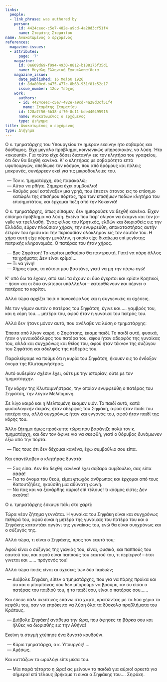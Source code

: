 ```yaml
---
links:
  people:
  - link_phrase: was authored by
    person:
      id: 4424ceec-c5e7-482e-a9cd-4a28d3cf51f4
      name: Σταμάτης Σταματίου
name: Ανακατωμένος ο ερχόμενος
references:
  magazine-issues:
  - attributes:
      page: '7'
    magazine:
      id: 0e609d69-f994-4930-8812-b188175f35d1
      name: Μεγάλη Ελληνική Εγκυκλοπαίδεια
    magazine_issue:
      date_published: 16 Μαΐου 1926
      id: 8da800cd-b475-477c-8b68-931f81c52c17
      issue_number: 12ον Τεύχος
    work:
      authors:
      - id: 4424ceec-c5e7-482e-a9cd-4a28d3cf51f4
        name: Σταμάτης Σταματίου
      id: 128a7f56-6b38-4f70-8c11-bde440495915
      name: Ανακατωμένος ο ερχόμενος
      type: Διήγημα
title: Ανακατωμένος ο ερχόμενος
type: Διήγημα
---
```


<main class="content" itemprop="text">
<p>Ο κ. τμηματάρχης του Υπουργείου τν ημέραν εκείνην ήτο σοβαρός και δύσθυμος. Είχε μεγάλο πρόβλημα, κοινωνικώς
υπηρεσιακόν, να λύση. Ήτο «οκιουπέ». Για τούτο είχε δόσει διαταγήν εις τον κλητήρα του γραφείου, ότι δεν θα δεχθή
κανένα. Κ' ο κλητήρας με σοβαρότητα επτά υφυπουργών, απεδίωκε τον κόσμον, που από δρόμους και πόλεις μακρυνές,
συνέρρεεν εκεί για τις μικροδουλειές του.</p>

<ol style="list-style-type: '&mdash; '">
  <li>Τον κ. τμηματάρχη, σας παρακαλώ;</li>
  <li>Αύτιο να ρθήτε. Σήμερα έχει συμβούλιο!</li>
  <li>
    Καϋμός μου! εστέναξεν μια γρηά, που έπεσεν άτονος εις το επίσημο κατώφλι της επισήμου πόρτας, προ των επισήμων
    ποδών κλητήρα του επισημοτάτου, και έρχομαι πεζή από την Κοκκινιά!
  </li>
</ol>

<p>Ο κ. τμηματάρχης, όπως είπαμεν, δεν ημπορούσε να δεχθή κανένα. Είχεν επίσημο πρόβλημα να λύση. Εκείνο που παρ' ολίγον να
έκαμνε και τον jo-valle να τρελλαθή. Ένας φίλος του Κρητικός, ελθών και διορισθείς εις την Ελλάδα, εύρεν πλούσιαν χήραν,
την ενυμφεύθη, αποκαταστήσας αυτήν έτερόν του ήμισυ και την περιουσίαν ολόκληρον εις τον εαυτόν του. Η χήρα αυτή είχε
κόρην μεγάλην, η οποίο είχε δικαίωμα επί μεγίστης πατρικής κληρονομιάς. Ο πατέρας του ήταν χήρος.</p>

<ol style="list-style-type: '&mdash; '">
  <li>Βρε Σηφάτση! Το κορίτσι μεθαύριο θα παντρευτή. Γιατί να πάρη άλλος τα χρήματα; Δεν είναι κρίμα!...</li>
  <li>Τι να γίνη!</li>
  <li>Χήρος είμαι, τα κότσια μου βαστάνε, γιατί να μη την πάρω εγώ!</li>
</ol>

<p>Κ' από δω τα έχουν, από εκεί τα έχουν οι δύο έγκριτοι και κρίσιν Κρητικοί, &ndash; ήσαν και οι δύο ανώτεροι υπάλληλοι
&ndash; κατορθώνουν και πέρνει ο πατέρας το κορίτσι.</p>

<p>Αλλά τώρα αρχίζει πειά ο πονοκέφαλος και η συγγενικές αι σχέσεις.</p>

<p>Με τον γάμον αυτόν ο πατέρας του Σηφάτση, έγινε και..... γαμβρός του, και η κόρη του.... μητέρα του, αφού ήταν η γυναίκα
του πατρός του.</p>

<p>Αλλά δεν ήτανε μόνον αυτό, που ανέλαβε να λύση ο τμηματάρχης:</p>

<p>Έπειτα από λίγον καιρό, ο Σηφάτσης, έκαμε παιδί. Το παιδί αυτό, φυσικά, ήταν ο γυναικάδελφος του πατέρα του, αφού ήταν
αδερφός της γυναίκας του, αλλά και συγχρόνως και θείος του, αφού ήταν τέκνον της συζύγου του Σηφάτση και αδελφός της
πεθεράς του.</p>

<p>Παραλείψαμε να πούμε ότι η κυρία του Σηφάτση, ήκουεν εις το ένδοξον όνομα της Κλυταιμνήστρας.</p>

<p>Αυτό ουδεμίαν σχέσιν έχει, ούτε με την ιστορίαν, ούτε με τον τμηματάρχην.</p>

<p>Την κόρην της Κλυταιμνήστρας, την οποίαν ενυμφεύθη ο πατέρας του Σηφάτση, την λέγαν Μελπομένη.</p>

<p>Σε λίγο καιρό και η Μελπομένη έκαμεν υιόν. Το παιδί αυτό, κατά φυσιολογικήν σειράν, ήταν αδερφός του Σηφάκη, αφού ήταν
παιδί του πατέρα του, αλλά συγχρόνως ήταν και εγγονός του, αφού ήταν παιδί της κόρης του.</p>

<p>Άλλο ζήτημα όμως προέκυπτε τώρα που βασάνιζε πολύ τον κ. τμηματάρχη, και δεν τον άφινε για να σκεφθή, γιατί ο θόρυβος
δυνάμωνεν έξω από την πόρτα.</p>

<ol style="list-style-type: '&mdash; '">
  <li>Πες τους ότι δεν δέχομαι κανένα, έχω συμβούλιο σου είπα.</li>
</ol>

<p>Και επανέλαβεν ο κλητήρας δυνατά:</p>

<ol style="list-style-type: '&mdash; '">
  <li>Σας είπα. Δεν θα δεχθή κανένα! έχει σοβαρό συμβούλιο, σας είπα άάάά!</li>
  <li>Για το όνομα του θεού, είμαι φτωχός άνθρωπος και έρχομαι από τους Καπουτζήδες, ηκούσθη μια αδύνατη φωνή.</li>
  <li>Να πας και να ξανάρθης αύριο! επί τέλους! τι κόσμος είστε; Δεν ακούτε!</li>
</ol>

<p>Ο κ. τμηματάρχης έσκυψε πάλι στο χαρτί:</p>

<p>Τώρα νέον ζήτημα γεννάται. Η γυναίκα του Σηφάκη είναι και συγχρόνως πεθερά του, αφού είναι η μητέρα της γυναίκας του
πατέρα του και ο Σηφάκης καταντάει αγγόνι της γυναίκας του, ενώ θα είναι συγχρόνως και ο σύζυγός της.</p>

<p>Αλλά τώρα, τι είναι ο Σηφάκης, προς τον εαυτό του;</p>

<p>Αφού είναι ο σύζυγος της γιαγιάς του, είναι, φυσικά, και παππούς του εαυτού του, και αφού είναι παππούς του εαυτού του,
τι περίεργο! &ndash; έτσι γινεται και ...... πρόγονός του!</p>

<p>Αλλά τώρα ποιές είναι αι σχέσεις των δύο παιδιών;</p>

<ol style="list-style-type: '&mdash; '">
  <li>
    Διάβολε Σηφάκη, είπεν ο τμηματάρχης, που για να πάρης προίκα και συ και ο μπαμπάκας σου δεν μπορούμε να βρούμε, αν
    συ είσαι ο πατέρας του παιδιού του, ή το παιδί σου, είναι ο πατέρας σου......
  </li>
</ol>

<p>Και έπεσε πάλι σκεπτικός επάνω στο χαρτί, κρατώντας με τα δύο χέρια το κεφάλι του, σαν να επρόκειτο να λύση όλα τα
δύσκολα προβλήματα του Κράτους.</p>

<ol style="list-style-type: '&mdash; '">
  <li>Διάβολε Σηφάκη! ανάθεμα την ώρα, που άφησες τη βάρκα σου και ήλθες να διορισθής εις την Αθήνα!</li>
</ol>

<p>Εκείνη τι στιγμή χτύπησε ένα δυνατό κουδούνι.</p>

<ol style="list-style-type: '&mdash; '">
  <li>Κύριε τμηματάρχα, ο κ. Υπουργός!....</li>
  <li>Αμέσως.</li>
</ol>

<p>Και κυττάζων το ωρολόγι είπε μέσα του.</p>

<ol style="list-style-type: '&mdash; '">
  <li>
    Μία παρά τέταρτο η ώρα! ας μείνουν τα παιδιά για αύριο! αρκετά για σήμερα! επί τέλους βρήκαμε τι είναι ο Σηφάκης
    του.... Σηφάκη.
  </li>
</ol>
</main>

